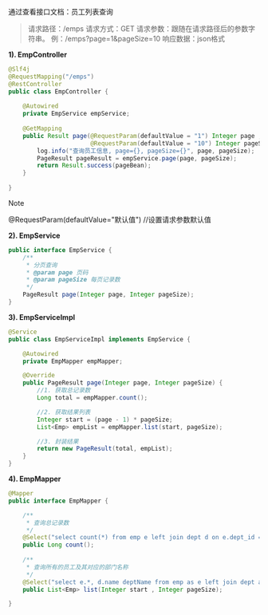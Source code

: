 通过查看接口文档：员工列表查询

> 请求路径：/emps
> 请求方式：GET
> 请求参数：跟随在请求路径后的参数字符串。 例：/emps?page=1&pageSize=10
> 响应数据：json格式

**1). EmpController**

```Java
@Slf4j
@RequestMapping("/emps")
@RestController
public class EmpController {
        
    @Autowired
    private EmpService empService;
        
    @GetMapping
    public Result page(@RequestParam(defaultValue = "1") Integer page ,
                       @RequestParam(defaultValue = "10") Integer pageSize){
        log.info("查询员工信息, page={}, pageSize={}", page, pageSize);
        PageResult pageResult = empService.page(page, pageSize);
        return Result.success(pageBean);
    }
        
}
```

> [!NOTE]
> @RequestParam(defaultValue="默认值") //设置请求参数默认值

  

**2). EmpService**

```Java
public interface EmpService {
    /**
     * 分页查询
     * @param page 页码
     * @param pageSize 每页记录数
     */
    PageResult page(Integer page, Integer pageSize);
}
```

  

**3). EmpServiceImpl**

```Java
@Service
public class EmpServiceImpl implements EmpService {

    @Autowired
    private EmpMapper empMapper;

    @Override
    public PageResult page(Integer page, Integer pageSize) {
        //1. 获取总记录数
        Long total = empMapper.count();

        //2. 获取结果列表
        Integer start = (page - 1) * pageSize;
        List<Emp> empList = empMapper.list(start, pageSize);

        //3. 封装结果
        return new PageResult(total, empList);
    }
}
```

  

**4). EmpMapper**

```Java
@Mapper
public interface EmpMapper {

    /**
     * 查询总记录数
     */
    @Select("select count(*) from emp e left join dept d on e.dept_id = d.id ")
    public Long count();
    
    /**
     * 查询所有的员工及其对应的部门名称
     */
    @Select("select e.*, d.name deptName from emp as e left join dept as d on e.dept_id = d.id limit #{start}, #{pageSize}")
    public List<Emp> list(Integer start , Integer pageSize);

}
```
